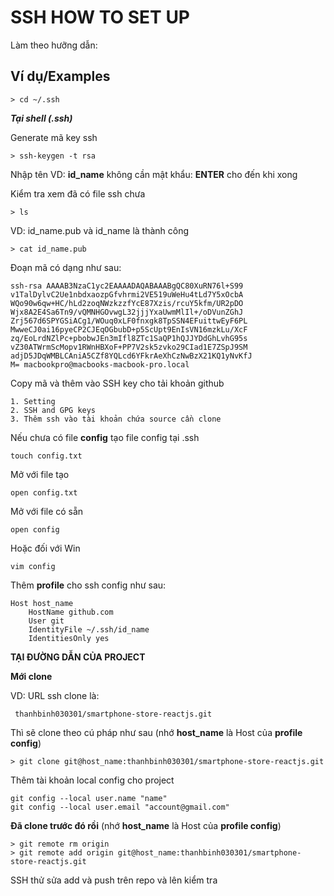 
# SSH HOW TO SET UP

Làm theo hưỡng dẫn: 

## Ví dụ/Examples

```shell
> cd ~/.ssh 

```
***Tại shell (.ssh)***

Generate mã key ssh
```shell
> ssh-keygen -t rsa 
```
Nhập tên VD: **id_name** không cần mật khẩu: **ENTER** cho đến khi xong

Kiểm tra xem đã có file ssh chưa
```shell
> ls
```
VD: id_name.pub và id_name là thành công

```shell
> cat id_name.pub
```
Đoạn mã có dạng như sau:
```shell
ssh-rsa AAAAB3NzaC1yc2EAAAADAQABAAABgQC80XuRN76l+S99
v1TalDylvC2Ue1nbdxaozpGfvhrmi2VE519uWeHu4tLd7Y5xOcbA
WQo90w6qw+HC/hLd2zoqNWzkzzfYcE87Xzis/rcuY5kfm/UR2pDO
Wjx8A2E4Sa6Tn9/vQMNHGOvwgL32jjjYxaUwmMlIl+/oDVunZGhJ
Zrj567d6SPYGSiACg1/WOuq0xLF0fnxgk8TpSSN4EFuittwEyF6PL
MwweCJ0ai16pyeCP2CJEqOGbubD+p5ScUpt9EnIsVN16mzkLu/XcF
zq/EoLrdNZlPc+pbobwJEn3mIfl8ZTc1SaQP1hQJJYDdGhLvhG95s
vZ30ATWrmScMopv1RWnHBXoF+PP7V2sk5zvko29CIad1E7ZSpJ9SM
adjD5JDqWMBLCAniA5CZf8YQLcd6YFkrAeXhCzNwBzX21KQ1yNvKfJ
M= macbookpro@macbooks-macbook-pro.local
```
Copy mã và thêm vào SSH key cho tải khoản github
```shell
1. Setting 
2. SSH and GPG keys 
3. Thêm ssh vào tài khoản chứa source cần clone
```
Nếu chưa có file **config** tạo file config tại .ssh
```shell
touch config.txt
```
Mở với file tạo
```shell
open config.txt 
```
Mở với file có sẵn
```shell
open config 
```
Hoặc đối với Win
```shell
vim config 
```
Thêm **profile** cho ssh config như sau:
```shell
Host host_name
    HostName github.com
    User git
    IdentityFile ~/.ssh/id_name
    IdentitiesOnly yes
```

**TẠI ĐƯỜNG DẪN CỦA PROJECT**

**Mới clone**

VD: URL ssh clone là:
```shell
 thanhbinh030301/smartphone-store-reactjs.git
```
Thì sẽ clone theo cú pháp như sau (nhớ **host_name** là Host của **profile config**)
```shell
> git clone git@host_name:thanhbinh030301/smartphone-store-reactjs.git
```

Thêm tài khoản local config cho project
```shell
git config --local user.name "name"
git config --local user.email "account@gmail.com"
```
**Đã clone trước đó rồi** (nhớ **host_name** là Host của **profile config**)
```shell
> git remote rm origin
> git remote add origin git@host_name:thanhbinh030301/smartphone-store-reactjs.git
```
SSH thử sửa add và push trên repo và lên kiểm tra



